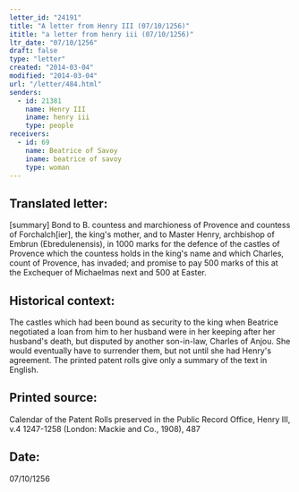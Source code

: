 ```yaml
---
letter_id: "24191"
title: "A letter from Henry III (07/10/1256)"
ititle: "a letter from henry iii (07/10/1256)"
ltr_date: "07/10/1256"
draft: false
type: "letter"
created: "2014-03-04"
modified: "2014-03-04"
url: "/letter/484.html"
senders:
  - id: 21381
    name: Henry III
    iname: henry iii
    type: people
receivers:
  - id: 69
    name: Beatrice of Savoy
    iname: beatrice of savoy
    type: woman
---
```

<h2> Translated letter:</h2>[summary]  Bond to B. countess and marchioness of Provence and countess of Forchalch[ier], the king's mother, and to Master Henry, archbishop of Embrun (Ebredulenensis), in 1000 marks for the defence of the castles of Provence which the countess holds in the king's name and which Charles, count of Provence, has invaded; and promise to pay 500 marks of this at the Exchequer of Michaelmas next and 500 at Easter.
<h2 class="mt-4"> Historical context:</h2>The castles which had been bound as security to the king when Beatrice negotiated a loan from him to her husband were in her keeping after her husband's death, but disputed by another son-in-law, Charles of Anjou.  She would eventually have to surrender them, but not until she had Henry's agreement.  The printed patent rolls give only a  summary of the text in English.
<h2 class="mt-4"> Printed source:</h2>Calendar of the Patent Rolls preserved in the Public Record Office, Henry III, v.4 1247-1258 (London:  Mackie and Co., 1908), 487
<h2 class="mt-4"> Date:</h2>07/10/1256